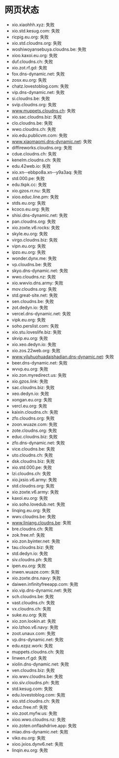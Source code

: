 # 网页状态
- xio.xiaohhh.xyz: 失败
- xio.std.kesug.com: 失败
- ricpig.eu.org: 失败
- xio.std.cloudns.org: 失败
- woshiwoyansebuya.cloudns.be: 失败
- xioo.kaxoi.eu.org: 失败
- duf.cloudns.ch: 失败
- xio.zot.rf.gd: 失败
- fox.dns-dynamic.net: 失败
- zosx.eu.org: 失败
- chatz.lovestoblog.com: 失败
- vip.dns-dynamic.net: 失败
- si.cloudns.be: 失败
- svip.cloudns.org: 失败
- www.muppets.cloudns.ch: 失败
- xio.sac.cloudns.biz: 失败
- clo.cloudns.be: 失败
- wwo.cloudns.ch: 失败
- xio.edu.publicvm.com: 失败
- www.xiaomaomi.dns-dynamic.net: 失败
- diffireworks.cloudns.org: 失败
- cdue.cloudns.ch: 失败
- kenelm.cloudns.ch: 失败
- edu.42web.io: 失败
- xio.xn--ebbpo8a.xn--y9a3aq: 失败
- std.000.pe: 失败
- edu.tkpk.cc: 失败
- xio.gzos.rr.nu: 失败
- xioo.educ.line.pm: 失败
- stds.eu.org: 失败
- kcoco.eu.org: 失败
- shisi.dns-dynamic.net: 失败
- pan.cloudns.org: 失败
- xio.zoxte.v6.rocks: 失败
- skyle.eu.org: 失败
- virgo.cloudns.biz: 失败
- vipn.eu.org: 失败
- ipzo.eu.org: 失败
- wonder.dynx.me: 失败
- vp.cloudns.be: 失败
- skyo.dns-dynamic.net: 失败
- wwo.cloudns.nz: 失败
- xio.wwvio.dns.army: 失败
- mov.cloudns.org: 失败
- std.great-site.net: 失败
- sen.cloudns.be: 失败
- zot.dedyn.io: 失败
- vercel.dns-dynamic.net: 失败
- vipk.eu.org: 失败
- soho.perslist.com: 失败
- xio.stu.loveslife.biz: 失败
- skvip.eu.org: 失败
- xio.xeo.dedyn.io: 失败
- xio.zos.22web.org: 失败
- www.yiluhuohuadaishadian.dns-dynamic.net: 失败
- beer.dns-dynamic.net: 失败
- wvvp.eu.org: 失败
- xio.zon.myredirect.us: 失败
- xio.gzos.link: 失败
- sac.cloudns.biz: 失败
- xeo.dedyn.io: 失败
- xongan.eu.org: 失败
- vercl.eu.org: 失败
- kaixin.cloudns.ch: 失败
- zfo.cloudns.org: 失败
- zoon.wuaze.com: 失败
- zote.cloudns.org: 失败
- educ.cloudns.biz: 失败
- zfo.dns-dynamic.net: 失败
- vice.cloudns.be: 失败
- uto.cloudns.ch: 失败
- dsk.cloudns.biz: 失败
- xio.std.000.pe: 失败
- lzi.cloudns.ch: 失败
- xio.jxsio.v6.army: 失败
- std.cloudns.org: 失败
- xio.zoxte.v6.army: 失败
- kaxoi.eu.org: 失败
- xio.soho.lovedub.net: 失败
- linqing.eu.org: 失败
- wwv.cloudns.be: 失败
- www.liniang.cloudns.be: 失败
- bre.cloudns.ch: 失败
- zok.free.nf: 失败
- xio.zon.byinter.net: 失败
- tau.cloudns.biz: 失败
- std.dedyn.io: 失败
- siv.cloudns.ph: 失败
- ipen.eu.org: 失败
- inwen.wuaze.com: 失败
- xio.zoxte.dns.navy: 失败
- daiwen.infinityfreeapp.com: 失败
- xio.vip.dns-dynamic.net: 失败
- sch.cloudns.be: 失败
- vast.cloudns.ch: 失败
- vx.cloudns.ch: 失败
- suke.eu.org: 失败
- xio.zon.lookin.at: 失败
- xio.lzhoo.v6.navy: 失败
- zoot.unaux.com: 失败
- vp.dns-dynamic.net: 失败
- edu.ezpz.work: 失败
- muppets.cloudns.ch: 失败
- linwen.rf.gd: 失败
- xiolin.dns-dynamic.net: 失败
- ven.cloudns.biz: 失败
- xio.wwv.cloudns.be: 失败
- xio.siv.cloudns.ph: 失败
- std.kesug.com: 失败
- edu.lovestoblog.com: 失败
- xio.std.cloudns.ch: 失败
- educ.free.nf: 失败
- xio.zoot.myfw.us: 失败
- xioo.wwo.cloudns.nz: 失败
- xio.zoten.onflashdrive.app: 失败
- miao.dns-dynamic.net: 失败
- viko.eu.org: 失败
- xioo.jxios.dynv6.net: 失败
- linqin.eu.org: 失败
